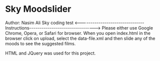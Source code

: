 # Sky Moodslider

Author: Nasim Ali
Sky coding test
<--------------------------------Instructions--------------------------------->
Please either use Google Chrome, Opera, or Safari for browser.
When you open index.html in the browser click on upload, select the data-file.xml
and then slide any of the moods to see the suggested films.

HTML and JQuery was used for this project.
